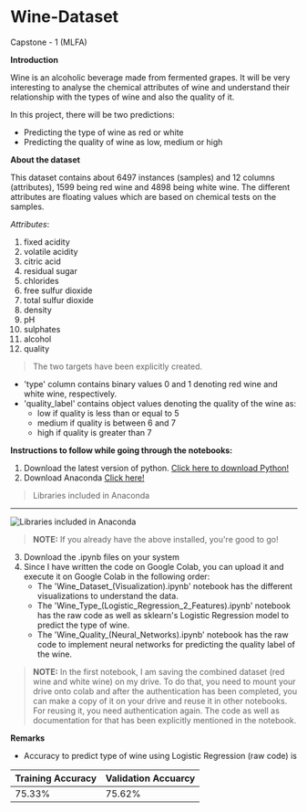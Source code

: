 # Wine-Dataset
Capstone - 1 (MLFA)

**Introduction**

Wine is an alcoholic beverage made from fermented grapes. It will be very interesting to analyse the chemical attributes of wine and understand their relationship with the types of wine and also the quality of it.

In this project, there will be two predictions:
* Predicting the type of wine as red or white
* Predicting the quality of wine as low, medium or high

**About the dataset**

This dataset contains about 6497 instances (samples) and 12 columns (attributes), 1599 being red wine and 4898 being white wine.
The different attributes are floating values which are based on chemical tests on the samples.

*Attributes*:
1. fixed acidity
2. volatile acidity
3. citric acid
4. residual sugar
5. chlorides
6. free sulfur dioxide
7. total sulfur dioxide
8. density
9. pH
10. sulphates
11. alcohol
12. quality

> The two targets have been explicitly created.
* 'type' column contains binary values 0 and 1 denoting red wine and white wine, respectively.
* 'quality_label' contains object values denoting the quality of the wine as:
  * low if quality is less than or equal to 5
  * medium if quality is between 6 and 7
  * high if quality is greater than 7
  
**Instructions to follow while going through the notebooks:**
1. Download the latest version of python. [Click here to download Python!](https://www.python.org/downloads/)
2. Download Anaconda [Click here!](https://www.anaconda.com/distribution/)
> Libraries included in Anaconda
- - - -
![Libraries included in Anaconda](https://www.anaconda.com/wp-content/uploads/2018/11/distro-01-1.png)
> **NOTE:** If you already have the above installed, you're good to go!
3. Download the .ipynb files on your system
4. Since I have written the code on Google Colab, you can upload it and execute it on Google Colab in the following order:
    * The 'Wine_Dataset_(Visualization).ipynb' notebook has the different visualizations to understand the data.
    * The 'Wine_Type_(Logistic_Regression_2_Features).ipynb' notebook has the raw code as well as sklearn's Logistic Regression model to predict the type of wine.
    * The 'Wine_Quality_(Neural_Networks).ipynb' notebook has the raw code to implement neural networks for predicting the quality label of the wine.
> **NOTE:** In the first notebook, I am saving the combined dataset (red wine and white wine) on my drive. To do that, you need to mount your drive onto colab and after the authentication has been completed, you can make a copy of it on your drive and reuse it in other notebooks. For reusing it, you need authentication again. The code as well as documentation for that has been explicitly mentioned in the notebook.

**Remarks**
* Accuracy to predict type of wine using Logistic Regression (raw code) is

Training Accuracy | Validation Accuarcy
----------------- | -------------------
75.33%            | 75.62%

